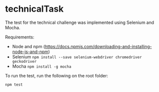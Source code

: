 # technicalTask

The test for the technical challenge was implemented using Selenium and Mocha.

Requirements:
- Node and npm (https://docs.npmjs.com/downloading-and-installing-node-js-and-npm)
- Selenium `npm install --save selenium-webdriver chromedriver geckodriver`
- Mocha `npm install -g mocha`

To run the test, run the following on the root folder:

`npm test`

